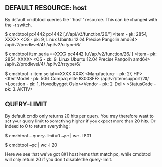DEFAULT RESOURCE: host
----------------------

By default cmdbtool queries the ''host'' resource. This can be changed with
the -r switch. 

  $ cmdbtool pc4442
  pc4442  [u'/api/v2/function/26/']       <Item - pk: 2854, XXXX>   <OS - pk: 9, Linux Ubuntu 12.04 Precise Pangolin amd64> /api/v2/prodlevel/4/    /api/v2/ratype/6/

  $ cmdbtool item.serial==XXXX
  pc4442  [u'/api/v2/function/26/']       <Item - pk: 2854, XXXX>   <OS - pk: 9, Linux Ubuntu 12.04 Precise Pangolin amd64> /api/v2/prodlevel/4/    /api/v2/ratype/6/

  $ cmdbtool -r item serial==XXXX
  XXXX      <Manufacturer - pk: 27, HP>     <ItemModel - pk: 506, Compaq elite 8300SFF>     /api/v2/itemsupport/28/ <Location - pk: 1, Hovedbygget Oslo><Vendor - pk: 2, Dell>   <StatusCode - pk: 3, AKTIV>

QUERY-LIMIT
-----------

By default cmdb only returns 20 hits per query. You may therefore want to set
your query limit to something higher if you expect more than 20 hits. Or
indeed to 0 to return everything:

  $ cmdbtool --query-limit=0 ~pc | wc -l
  801

  $ cmdbtool ~pc | wc -l
  20

Here we see that we've got 801 host items that match pc, while cmdbtool
will only return 20 if you don't disable the query-limit.



